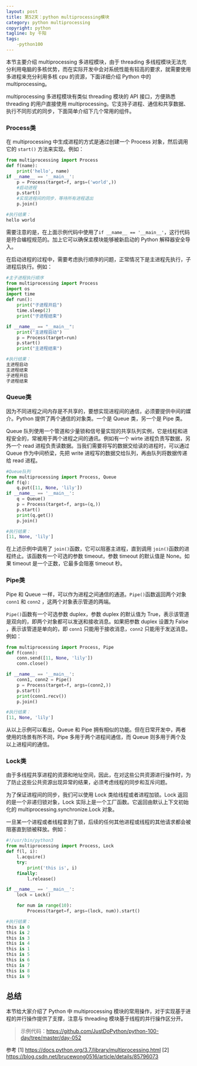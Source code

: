 ```yaml
---
layout: post
title: 第52天：python multiprocessing模块
category: python multiprocessing
copyright: python
tagline: by 千阳
tags:
    -python100
---
```


本节主要介绍 multiprocessing 多进程模块，由于 threading 多线程模块无法充分利用电脑的多核优势，而在实际开发中会对系统性能有较高的要求，就需要使用多进程来充分利用多核 cpu 的资源，下面详细介绍 Python 中的 multiprocessing。

<!--more-->

multiprocessing 多进程模块有类似 threading 模块的 API 接口，方便熟悉 threading 的用户直接使用 multiprocessing。它支持子进程、通信和共享数据、执行不同形式的同步，下面简单介绍下几个常用的组件。

### Process类

在 multiprocessing 中生成进程的方式是通过创建一个 Process 对象，然后调用它的 `start()` 方法来实现。例如：

```python
from multiprocessing import Process
def f(name):
    print('hello', name)
if __name__ == '__main__':
    p = Process(target=f, args=('world',))
    #启动进程
    p.start()
    #实现进程间的同步，等待所有进程退出
    p.join()

#执行结果：
hello world
```

需要注意的是，在上面示例代码中使用了`if __name__ == '__main__'`，这行代码是符合编程规范的。加上它可以确保主模块能够被新启动的 Python 解释器安全导入。

在启动进程的过程中，需要考虑执行顺序的问题，正常情况下是主进程先执行，子进程后执行。例如：

```python
#主子进程执行顺序
from multiprocessing import Process
import os
import time
def run():
    print("子进程开启")
    time.sleep(2)
    print("子进程结束")

if __name__ == "__main__":
    print("主进程启动")
    p = Process(target=run)
    p.start()
    print("主进程结束")

#执行结果：
主进程启动
主进程结束
子进程开启
子进程结束
```

### Queue类

因为不同进程之间内存是不共享的，要想实现进程间的通信，必须要提供中间的媒介。Python 提供了两个通信的对象类。一个是 Queue 类，另一个是 Pipe 类。

Queue 队列使用一个管道和少量锁和信号量实现的共享队列实例，它是线程和进程安全的，常被用于两个进程之间的通讯。例如有一个 wirte 进程负责写数据，另外一个 read 进程负责读数据。当我们需要将写的数据交给读的进程时，可以通过 Queue 作为中间桥梁，先把 write 进程写的数据交给队列，再由队列将数据传递给 read 进程。

```python
#Queue队列
from multiprocessing import Process, Queue
def f(q):
    q.put([11, None, 'lily'])
if __name__ == '__main__':
    q = Queue()
    p = Process(target=f, args=(q,))
    p.start()
    print(q.get())
    p.join()

#执行结果：
[11, None, 'lily']
```

在上述示例中调用了 `join()`函数，它可以阻塞主进程，直到调用 `join()`函数的进程终止。该函数有一个可选的参数 timeout，参数 timeout 的默认值是 None。如果 timeout 是一个正数，它最多会阻塞 timeout 秒。

### Pipe类

Pipe 和 Queue 一样，可以作为进程之间通信的通道。`Pipe()`函数返回两个对象 `conn1` 和 `conn2` ，这两个对象表示管道的两端。

`Pipe()`函数有一个可选参数 duplex，参数 duplex 的默认值为 True，表示该管道是双向的，即两个对象都可以发送和接收消息。如果把参数 duplex 设置为 False ，表示该管道是单向的，即 `conn1` 只能用于接收消息，`conn2` 只能用于发送消息。例如：

```python
from multiprocessing import Process, Pipe
def f(conn):
    conn.send([11, None, 'lily'])
    conn.close()

if __name__ == '__main__':
    conn1, conn2 = Pipe()
    p = Process(target=f, args=(conn2,))
    p.start()
    print(conn1.recv())
    p.join()

#执行结果：
[11, None, 'lily']
```

从以上示例可以看出，Queue 和 Pipe 拥有相似的功能。但在日常开发中，两者使用的场景有所不同，Pipe 多用于两个进程间通信，而 Queue 则多用于两个及以上进程间的通信。

### Lock类

由于多线程共享进程的资源和地址空间，因此，在对这些公共资源进行操作时，为了防止这些公共资源出现异常的结果，必须考虑线程的同步和互斥问题。

为了保证进程间的同步，我们可以使用 Lock 类给线程或者进程加锁。Lock 返回的是一个非递归锁对象，Lock 实际上是一个工厂函数。它返回由默认上下文初始化的 multiprocessing.synchronize.Lock 对象。

一旦某一个进程或者线程拿到了锁，后续的任何其他进程或线程的其他请求都会被阻塞直到锁被释放。例如：

```python 
#!/usr/bin/python3
from multiprocessing import Process, Lock
def f(l, i):
    l.acquire()
    try:
        print('this is', i)
    finally:
        l.release()

if __name__ == '__main__':
    lock = Lock()

    for num in range(10):
        Process(target=f, args=(lock, num)).start()

#执行结果：
this is 0
this is 2
this is 3
this is 4
this is 1
this is 5
this is 6
this is 7
this is 8
this is 9

```

## 总结

本节给大家介绍了 Python 中 multiprocessing 模块的常用操作，对于实现基于进程的并行操作提供了支撑，注意与 threading 模块基于线程的并行操作区分开。

> 示例代码：https://github.com/JustDoPython/python-100-day/tree/master/day-052

参考
[1] https://docs.python.org/3.7/library/multiprocessing.html
[2] https://blog.csdn.net/brucewong0516/article/details/85796073